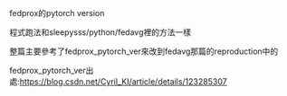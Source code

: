 fedprox的pytorch version

程式跑法和sleepysss/python/fedavg裡的方法一樣

整篇主要參考了fedprox_pytorch_ver來改到fedavg那篇的reproduction中的

fedprox_pytorch_ver出處:https://blog.csdn.net/Cyril_KI/article/details/123285307
